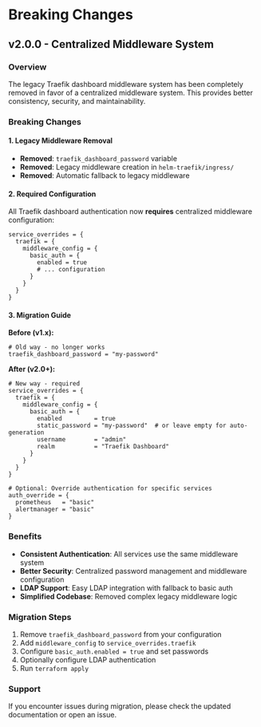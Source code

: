 # Breaking Changes

## v2.0.0 - Centralized Middleware System

### Overview
The legacy Traefik dashboard middleware system has been completely removed in favor of a centralized middleware system. This provides better consistency, security, and maintainability.

### Breaking Changes

#### 1. Legacy Middleware Removal
- **Removed**: `traefik_dashboard_password` variable
- **Removed**: Legacy middleware creation in `helm-traefik/ingress/`
- **Removed**: Automatic fallback to legacy middleware

#### 2. Required Configuration
All Traefik dashboard authentication now **requires** centralized middleware configuration:

```hcl
service_overrides = {
  traefik = {
    middleware_config = {
      basic_auth = {
        enabled = true
        # ... configuration
      }
    }
  }
}
```

#### 3. Migration Guide

**Before (v1.x):**
```hcl
# Old way - no longer works
traefik_dashboard_password = "my-password"
```

**After (v2.0+):**
```hcl
# New way - required
service_overrides = {
  traefik = {
    middleware_config = {
      basic_auth = {
        enabled         = true
        static_password = "my-password"  # or leave empty for auto-generation
        username        = "admin"
        realm           = "Traefik Dashboard"
      }
    }
  }
}

# Optional: Override authentication for specific services
auth_override = {
  prometheus   = "basic"
  alertmanager = "basic"
}
```

### Benefits
- **Consistent Authentication**: All services use the same middleware system
- **Better Security**: Centralized password management and middleware configuration
- **LDAP Support**: Easy LDAP integration with fallback to basic auth
- **Simplified Codebase**: Removed complex legacy middleware logic

### Migration Steps
1. Remove `traefik_dashboard_password` from your configuration
2. Add `middleware_config` to `service_overrides.traefik`
3. Configure `basic_auth.enabled = true` and set passwords
4. Optionally configure LDAP authentication
5. Run `terraform apply`

### Support
If you encounter issues during migration, please check the updated documentation or open an issue.

